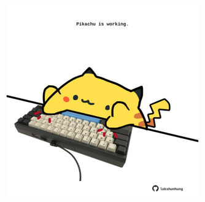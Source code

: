 <!-- built at 15/09/2024, 01:27:53 UTC -->
<p align="center">
  <img width="500" height="500" src="./ReadmeImage.svg">
</p>
